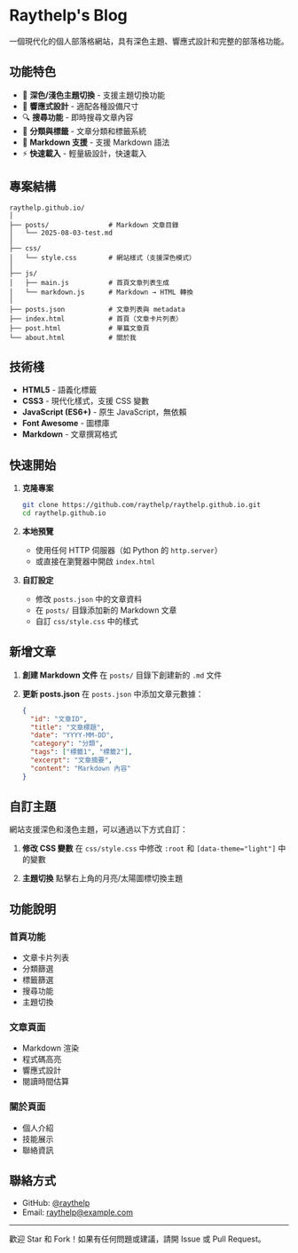 # Raythelp's Blog

一個現代化的個人部落格網站，具有深色主題、響應式設計和完整的部落格功能。

## 功能特色

- 🎨 **深色/淺色主題切換** - 支援主題切換功能
- 📱 **響應式設計** - 適配各種設備尺寸
- 🔍 **搜尋功能** - 即時搜尋文章內容
- 📂 **分類與標籤** - 文章分類和標籤系統
- 📝 **Markdown 支援** - 支援 Markdown 語法
- ⚡ **快速載入** - 輕量級設計，快速載入

## 專案結構

```
raythelp.github.io/
│
├── posts/               # Markdown 文章目錄
│   └── 2025-08-03-test.md
│
├── css/
│   └── style.css        # 網站樣式（支援深色模式）
│
├── js/
│   ├── main.js          # 首頁文章列表生成
│   └── markdown.js      # Markdown → HTML 轉換
│
├── posts.json           # 文章列表與 metadata
├── index.html           # 首頁（文章卡片列表）
├── post.html            # 單篇文章頁
└── about.html           # 關於我
```

## 技術棧

- **HTML5** - 語義化標籤
- **CSS3** - 現代化樣式，支援 CSS 變數
- **JavaScript (ES6+)** - 原生 JavaScript，無依賴
- **Font Awesome** - 圖標庫
- **Markdown** - 文章撰寫格式

## 快速開始

1. **克隆專案**
   ```bash
   git clone https://github.com/raythelp/raythelp.github.io.git
   cd raythelp.github.io
   ```

2. **本地預覽**
   - 使用任何 HTTP 伺服器（如 Python 的 `http.server`）
   - 或直接在瀏覽器中開啟 `index.html`

3. **自訂設定**
   - 修改 `posts.json` 中的文章資料
   - 在 `posts/` 目錄添加新的 Markdown 文章
   - 自訂 `css/style.css` 中的樣式

## 新增文章

1. **創建 Markdown 文件**
   在 `posts/` 目錄下創建新的 `.md` 文件

2. **更新 posts.json**
   在 `posts.json` 中添加文章元數據：

   ```json
   {
     "id": "文章ID",
     "title": "文章標題",
     "date": "YYYY-MM-DD",
     "category": "分類",
     "tags": ["標籤1", "標籤2"],
     "excerpt": "文章摘要",
     "content": "Markdown 內容"
   }
   ```

## 自訂主題

網站支援深色和淺色主題，可以通過以下方式自訂：

1. **修改 CSS 變數**
   在 `css/style.css` 中修改 `:root` 和 `[data-theme="light"]` 中的變數

2. **主題切換**
   點擊右上角的月亮/太陽圖標切換主題

## 功能說明

### 首頁功能
- 文章卡片列表
- 分類篩選
- 標籤篩選
- 搜尋功能
- 主題切換

### 文章頁面
- Markdown 渲染
- 程式碼高亮
- 響應式設計
- 閱讀時間估算

### 關於頁面
- 個人介紹
- 技能展示
- 聯絡資訊


## 聯絡方式

- GitHub: [@raythelp](https://github.com/raythelp)
- Email: raythelp@example.com

---

歡迎 Star 和 Fork！如果有任何問題或建議，請開 Issue 或 Pull Request。